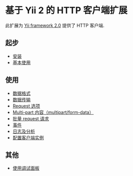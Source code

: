 基于 Yii 2 的 HTTP 客户端扩展
===============================

此扩展为 [Yii framework 2.0](http://www.yiiframework.com) 提供了 HTTP 客户端.


起步
---------------

* [安装](installation.md)
* [基本使用](basic-usage.md)

使用
-----

* [数据格式](usage-data-formats.md)
* [数据传输](usage-transports.md)
* [Request 选项](usage-request-options.md)
* [Multi-part 内容（multipart/form-data）](usage-multi-part-content.md)
* [批量 request 请求](usage-batch-request-sending.md)
* [事件](usage-events.md)
* [日志及分析](usage-logging.md)
* [配置客户端实例](usage-setup-client-instance.md)

其他
-----------------

* [使用调试面板](topics-debug.md)